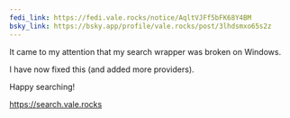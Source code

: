 ```yaml
---
fedi_link: https://fedi.vale.rocks/notice/AqltVJFf5bFK68Y4BM
bsky_link: https://bsky.app/profile/vale.rocks/post/3lhdsmxo65s2z
---
```


It came to my attention that my search wrapper was broken on Windows.

I have now fixed this (and added more providers).

Happy searching!

<https://search.vale.rocks>
